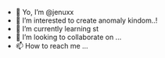 - 👋 Yo, I’m @jenuxx
- 👀 I’m interested to create anomaly kindom..!
- 🌱 I’m currently learning st
- 💞️ I’m looking to collaborate on ...
- 📫 How to reach me ...

<!---
jenuxx/jenuxx is a ✨ special ✨ repository because its `README.md` (this file) appears on your GitHub profile.
You can click the Preview link to take a look at your changes.
--->
